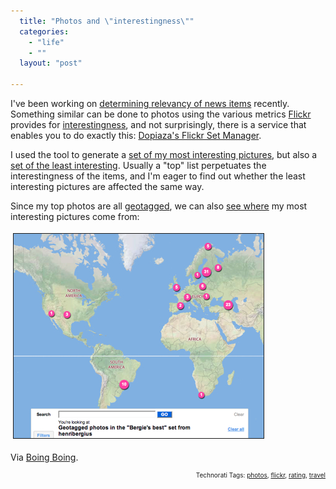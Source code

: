 ```yaml
---
  title: "Photos and \"interestingness\""
  categories: 
    - "life"
    - ""
  layout: "post"

---
```

I've been working on <a href="http://bergie.iki.fi/blog/calculating_news_item_relevance.html">determining relevancy of news items</a> recently. Something similar can be done to photos using the various metrics <a href="http://www.flickr.com/">Flickr</a> provides for <a href="http://flickr.com/explore/interesting/">interestingness</a>, and not surprisingly, there is a service that enables you to do exactly this: <a href="http://www.dopiaza.org/flickr/setmgr/">Dopiaza's Flickr Set Manager</a>.

I used the tool to generate a <a href="http://www.flickr.com/photos/bergie/sets/72157601512952655/">set of my most interesting pictures</a>, but also a <a href="http://www.flickr.com/photos/bergie/sets/72157601507591464/">set of the least interesting</a>. Usually a "top" list perpetuates the interestingness of the items, and I'm eager to find out whether the least interesting pictures are affected the same way.

Since my top photos are all <a href="http://flickr.com/help/organizr/#199">geotagged</a>, we can also <a href="http://www.flickr.com/photos/bergie/sets/72157601512952655/map/">see where</a> my most interesting pictures come from:


<img src="/files/flickr-top-pictures-map-20070818.jpg" height="327" width="400" border="1" hspace="4" vspace="4" alt="Flickr-Top-Pictures-Map-20070818" /><span style="font-size:0pt;">

</span>Via <a href="http://www.boingboing.net/2007/08/17/tool_to_create_a_set.html">Boing Boing</a>.

<p style="text-align:right;font-size:10px;">Technorati Tags: <a href="http://www.technorati.com/tag/photos" rel="tag">photos</a>, <a href="http://www.technorati.com/tag/flickr" rel="tag">flickr</a>, <a href="http://www.technorati.com/tag/rating" rel="tag">rating</a>, <a href="http://www.technorati.com/tag/travel" rel="tag">travel</a></p>